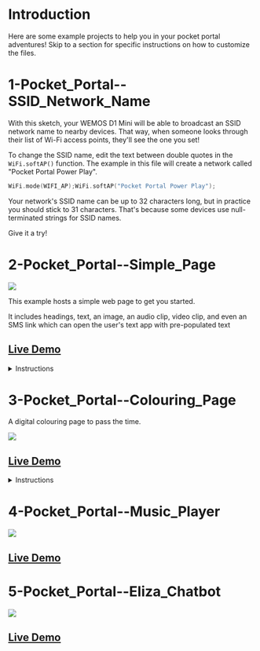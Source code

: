 # Introduction

Here are some example projects to help you in your pocket portal adventures! Skip to a section for specific instructions on how to customize the files.

# 1-Pocket_Portal--SSID_Network_Name

With this sketch, your WEMOS D1 Mini will be able to broadcast an SSID network name to nearby devices. That way, when someone looks through their list of Wi-Fi access points, they'll see the one you set!

To change the SSID name, edit the text between double quotes in the `WiFi.softAP()` function. The example in this file will create a network called "Pocket Portal Power Play".

```c++
WiFi.mode(WIFI_AP);WiFi.softAP("Pocket Portal Power Play");
```

Your network's SSID name can be up to 32 characters long, but in practice you should stick to 31 characters. That's because some devices use null-terminated strings for SSID names.

Give it a try!


# 2-Pocket_Portal--Simple_Page

![](https://i.imgur.com/nQq1PGC.gif)

This example hosts a simple web page to get you started.

It includes headings, text, an image, an audio clip, video clip, and even an SMS link which can open the user's text app with pre-populated text

## [Live Demo](https://pocket-portal.github.io/code/Example%20Projects/2-Pocket_Portal--Simple_Page/data/index.html)

<details>
<summary>Instructions</summary>
You will find the code for the server (`.ino` sketch file, `DNSServer.cpp`, and `DNSServer.h`) as well as the static site files inside of the data folder.

To edit the SSID network name, open the `.ino` sketch file in Arduino, find the `STASSID` macro and edit its value between double quotes. In the example, the SSID is set to "Come in, grab a seat":

```c++
#define STASSID "Come in, grab a seat" // ✨ set your network name here ✨
```

To edit the actual site, open the `data` folder with VS Code / VS Codium / the text editor of your choice:

```ascii
.
└── data/
    ├── index.html
    ├── media-audio.mp3
    ├── media-cover_image.JPG
    ├── media-video.mp4
    └── style.css
```

## Content Overview

The `index.html` gives you some basic building blocks to build your page's content:

- Headings: `<h1>`, `<h2>`
- Images: `<img>`
- Images with captions inside of a `<figure>` element
- Paragraphs: `<p>`
- Audio: `<audio>`
- Video: `<video>`
- Blockquote: `<blockquote>`
- Example of an SMS link which can open the user's text app with pre-populated text using an `<a>` tag

### Text and Headings

To create a new heading or paragraph, make sure to wrap the text with the appropriate HTML tag:

```html
<h1>This is a first-level heading, only to be used once on the page</h1>
```

```html
<h2>This is a second-level heading</h2>
```

```html
<h3>Select your heading level based on your content's hierarchy</h3>
```

```html
<p>This is a paragraph.</p>
```

### Media: Photos, Audio, Video

To use your own media on the page (images, audio, video), copy the file(s) over to the `data` folder; it can even be inside of a subdirectory, so long as its inside `data`.

<mark>Make sure there are no spaces in the file name.</mark>

Then, use the appropriate HTML tag, and use the media's relative path as the `src=""`:

```html
<video controls src="video.mp4" type="video/mp4"></video>
```

```html
<audio controls src="subfolder/cool-music.mp3" type="audio/mpeg"></audio>
```

```html
<img src="image-photo.JPG" alt="provide a description the image">
```

Using `.mp3` for audio, `.mp4` for video, and `.png`, `.jpg`, `.gif` for images are safe bets, compatibility-wise.

### SMS

Want people to text you "LIMBO" to RSVP to the block party? Want to showcase your transit system's automated SMS bus schedule? Do it with an SMS link!

To make your own, create an `<a>` tag. The `href`'s attribute should include `sms:` followed by the phone number, then `?&body=` followed by the message that you would like to prepopulate in the user's SMS app.

In the example below, the text `(555) 555-5555` will be hyperlinked:

```html
<a href="sms:5555555555?&body=Thank you!">(555) 555-5555</a>
```

Upon clicking on the link, the user's texting app will create a draft message saying "Thank you!" to be sent to the phone number 5555555555.

## Styling

In the `style.css` file, you'll find some pre-made styling options.

To make customization easier, I've made use of reusable CSS variables.

The variables are declared at the `:root` like `--this`, and are reused later in the stylesheet as such: `var(--variable-in-use)`.

To quickly and consistently customize the styling of the page, simply tweak the variable values at the root.

### Colours

For instance, to change the colour of the page background to Deep Sky Blue, edit its variable to this:

```css
  --background-colour: DeepSkyBlue;
```

or this:

```css
  --background-colour: #00BFFF;
```

or this:

```css
  --background-colour: rgb(0, 191, 255);
```

### Fonts

The project makes use of serif and sans-serif web safe fonts, rather than loading custom font files. Web safe fonts are widely available across different operating systems and web browsers, and numerous fallbacks are in place:

```css
 --sans-serif-font: ui-sans-serif, -apple-system, BlinkMacSystemFont, "Segoe UI", Helvetica, "Apple Color Emoji", Arial, sans-serif, "Segoe UI Emoji", "Segoe UI Symbol";
```

For example, if the device doesn't have "ui-sans-serif" installed, the next available font will be displayed.

## Extras: JavaScript, Stylesheets, etc.

This project doesn't make use of JavaScript libraries, font files, or additionnal stylesheets, but that doesn't mean you can't!

It's certainly possible to make use of certain additional resources for your pocket portal. Just remember to:
- Self-host all the necessary files to your board. Watch out for calls to CDNs and files hosted online, since your pocket portal doesn't actually connect to the Internet.
- Be mindful of the size of these additionnal files in relation to your board's storage capacity, and their impact on the page load.
- Remove spaces from the file names.
- Test early, often, and across devices and operating systems whenever possible.
</details>


# 3-Pocket_Portal--Colouring_Page

A digital colouring page to pass the time.

![](https://i.imgur.com/JNEba4v.gif)

## [Live Demo](https://pocket-portal.github.io/code/Example%20Projects/3-Pocket_Portal--Colouring_Page/data/index.html)

<details>
<summary>Instructions</summary>
Create, commission, or find a creative commons line illustration to use for the colouring page. This drawing should, ideally, be in `.svg` format, but if it isn't, fret not! Go to the next step to find out how to convert your image.

If your image is already in `.svg` format, or in another vector format that can easily be converted to `.svg` (such as `.eps`, `.ai`, `.sketch`), skip to [Preparing your SVG](#preparing-your-svg).

## Vectorizing a raster image

If your drawing is in a raster graphic format (JPEG, PNG, etc.), you will need to vectorize it.

Luckily, [Inkscape](https://inkscape.org/), a free, open-source, and cross-platform vector graphics editor, provides a myriad of options for vectorization.

To do so:

1. Open the Inkscape app.

2. In the menu, go to `File > Import...` or press `CTRL + I`. Select your raster graphic to load it inside your document.

3. To resize your document to fit the image, go to `File > Document Properties`. Go to the `Display` tab, select your image on the canvas, and then select "Resize to content" in the `Document Properties` panel (right above "Scale".).

4. Select your illustration, then, in the menu, go to `Path > Trace Bitmap`. A panel will appear with [various settings documented here](https://inkscape-manuals.readthedocs.io/en/latest/tracing-an-image.html).

5. For a line drawing, "Brightness cutoff" with the default settings is a good start. The better the image quality, the better the result.

6. Once you're satisfied with the settings, hit "Apply". The vectorized drawing will appear over the original image, and will be selected. Set it aside, and inspect the result. Repeat steps 4-5 until you get the result you want.

7. Delete the original image, and align the image to the center of the document. The lines should be black, and what was previously white should be transparent. Save your work as an `.svg`.


## Preparing your SVG for the Coloring Page

You will need to create two layers inside of your `.svg` illustrations: a top one for the black lines, and a bottom one for the white background.

To do so, open the file in the editor of your chocie. The following steps are done using [Inkscape](https://inkscape.org/), a free, open-source, and cross-platform vector graphics editor.

1. Open your illustration in Inkscape.

2. <mark>Add a rectangle with a black outline to close/create shapes of elements that "dépassent" the edge of the document, making sure it's inside the bounding box. Bring the border to the top, and turn the border into a path.</mark>

3. <mark>Add a white rectangle below the border and black lines. Select the black lines and white background. In the menu, go to Path > Exclusion. You'll notice that the paths combined to create a cutout: The black outline becomes transparent, and the white remains (hollowed out), essentially designating what will be coloured in. Select the black border and white cutout. In the menu, select Path > Intersection.</mark>

4. <mark>Create a Layer or Group for the hollow white part, and give the grouping a memorable name (i.e. "Colour"). Select the hollow white path object, and in the menu, select `Object > Break Apart`. Test to see if it works: select a fragment of your illustration, and see if it can be moved independently from the rest. These sections will be grouped together for colouring in your colouring page.</mark>

5. <mark>Once satisfied, add a black rectangle at the bottom to act like the lines. Create a distinct Layer or Group for that background as you've done in Step 4.</mark>

6. Once complete, save the document. In the menu, go to `File > Export...` or `CTRL + SHIFT + E`. Select `Plain SVG` as the format, and export the file.

## Adding the vector illustration to the coloring page

1. In the text editor of your choice (VS Code / VS Codium / Notepad++ / etc.) open the `.svg` file. Select all the contents of the file, and copy them.
   
2. Open the `data` folder for this project in the text editor. Open the `index.html` file, and find the area where the example SVG drawing starts and ends. Remove the existing image, and paste the text you copied in step 1.

  ```html
  <div id="main">
    <!-- 🔄 SVG Drawing starts here -->
    ...
    <!-- 🔄 SVG Drawing ends here -->
  </div>
  ```

3. In your SVG markup, there should be two SVG groups, designated with a `<g>` tag. The first one should be your black rectangle. The second one will contain all the paths for the hollowed white fragments. Copy the ID value for this 2nd group. In this project example, the group appears as such and has the ID `colour`:

```html
<g id="colour" style="display:inline">
        <path style="display:inline;fill:#ffffff;fill-rule:evenodd;stroke-width:0.0217255;stroke-linecap:square;
```

4. Open colouringbook.js, and replace the value of the `svgID` variable with the group's ID value. Here's how this looks for this project example:

```js
var svgID = "colour";
```

5. To have the illustration take up the width of the screen, open the `index.html` file and set the SVG illustration's `width` to `100%` and `height` to `auto`. Here's how this looks in the project example:

```html
 <svg width="100%" height="auto" viewBox="0 0 150.16163 211.66666" version="1.1" id="svg1" xml:space="preserve" xmlns="http://www.w3.org/2000/svg" xmlns:svg="http://www.w3.org/2000/svg">
```
</details>

# 4-Pocket_Portal--Music_Player

![](https://i.imgur.com/HAF35Vy.png)

## [Live Demo](https://pocket-portal.github.io/code/Example%20Projects/4-Pocket_Portal--Music_Player/data/index.html)


# 5-Pocket_Portal--Eliza_Chatbot

![](https://i.imgur.com/yJMNruG.png)

## [Live Demo](https://pocket-portal.github.io/code/Example%20Projects/5-Pocket_Portal--Eliza_Chatbot/data/index.html)
